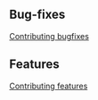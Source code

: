 ## Bug-fixes

[Contributing bugfixes](./.gitlab/contribution_guidelines/contributing_bugfix.md)

## Features

[Contributing features](./.gitlab/contribution_guidelines/contributing_feature.md)